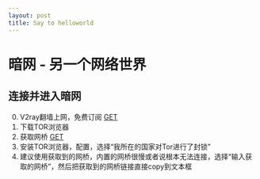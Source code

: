 ```yaml
---
layout: post
title: Say to helloworld
---
```


# 暗网 - 另一个网络世界
## 连接并进入暗网
0. V2ray翻墙上网，免费订阅 [GET](https://raw.githubusercontent.com/freefq/free/master/v2)
1. 下载TOR浏览器
2. 获取网桥 [GET](https://bridges.torproject.org/options)
3. 安装TOR浏览器，配置，选择“我所在的国家对Tor进行了封锁”
4. 建议使用获取到的网桥，内置的网桥很慢或者说根本无法连接，选择“输入获取的网桥”，然后把获取到的网桥链接直接copy到文本框
